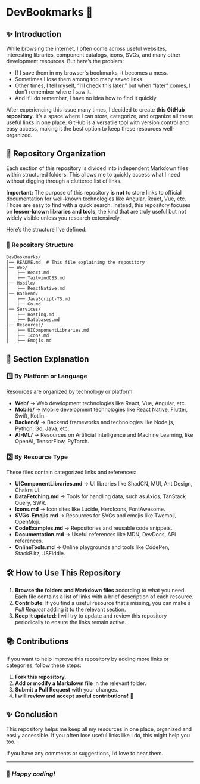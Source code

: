 # DevBookmarks 📂

## ✨ Introduction

While browsing the internet, I often come across useful websites, interesting libraries, component catalogs, icons, SVGs, and many other development resources. But here’s the problem:

- If I save them in my browser's bookmarks, it becomes a mess.
- Sometimes I lose them among too many saved links.
- Other times, I tell myself, “I’ll check this later,” but when “later” comes, I don’t remember where I saw it.
- And if I do remember, I have no idea how to find it quickly.

After experiencing this issue many times, I decided to create **this GitHub repository**. It’s a space where I can store, categorize, and organize all these useful links in one place. GitHub is a versatile tool with version control and easy access, making it the best option to keep these resources well-organized.

## 🔄 Repository Organization

Each section of this repository is divided into independent Markdown files within structured folders. This allows me to quickly access what I need without digging through a cluttered list of links.

**Important:** The purpose of this repository **is not** to store links to official documentation for well-known technologies like Angular, React, Vue, etc. Those are easy to find with a quick search. Instead, this repository focuses on **lesser-known libraries and tools**, the kind that are truly useful but not widely visible unless you research extensively.

Here’s the structure I’ve defined:

### 📑 Repository Structure

```plaintext
DevBookmarks/
│── README.md  # This file explaining the repository
│── Web/
│   ├── React.md
│   ├── TailwindCSS.md
│── Mobile/
│   ├── ReactNative.md
│── Backend/
│   ├── JavaScript-TS.md
│   ├── Go.md
│── Services/
│   ├── Hosting.md
│   ├── Databases.md
│── Resources/
│   ├── UIComponentLibraries.md
│   ├── Icons.md
│   ├── Emojis.md
```

## 📝 Section Explanation

### 1️⃣ **By Platform or Language**

Resources are organized by technology or platform:

- **Web/** → Web development technologies like React, Vue, Angular, etc.
- **Mobile/** → Mobile development technologies like React Native, Flutter, Swift, Kotlin.
- **Backend/** → Backend frameworks and technologies like Node.js, Python, Go, Java, etc.
- **AI-ML/** → Resources on Artificial Intelligence and Machine Learning, like OpenAI, TensorFlow, PyTorch.

### 2️⃣ **By Resource Type**

These files contain categorized links and references:

- **UIComponentLibraries.md** → UI libraries like ShadCN, MUI, Ant Design, Chakra UI.
- **DataFetching.md** → Tools for handling data, such as Axios, TanStack Query, SWR.
- **Icons.md** → Icon sites like Lucide, HeroIcons, FontAwesome.
- **SVGs-Emojis.md** → Resources for SVGs and emojis like Twemoji, OpenMoji.
- **CodeExamples.md** → Repositories and reusable code snippets.
- **Documentation.md** → Useful references like MDN, DevDocs, API references.
- **OnlineTools.md** → Online playgrounds and tools like CodePen, StackBlitz, JSFiddle.

## 🛠️ How to Use This Repository

1. **Browse the folders and Markdown files** according to what you need. Each file contains a list of links with a brief description of each resource.
2. **Contribute**: If you find a useful resource that’s missing, you can make a _Pull Request_ adding it to the relevant section.
3. **Keep it updated**: I will try to update and review this repository periodically to ensure the links remain active.

## 📚 Contributions

If you want to help improve this repository by adding more links or categories, follow these steps:

1. **Fork this repository.**
2. **Add or modify a Markdown file** in the relevant folder.
3. **Submit a Pull Request** with your changes.
4. **I will review and accept useful contributions!** 🙌

## ✨ Conclusion

This repository helps me keep all my resources in one place, organized and easily accessible. If you often lose useful links like I do, this might help you too.

If you have any comments or suggestions, I’d love to hear them.

---

### 🚀 _Happy coding!_
